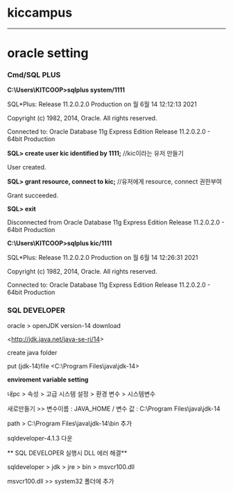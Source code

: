 # kiccampus
---
# oracle setting

### Cmd/SQL PLUS
**C:\Users\KITCOOP>sqlplus system/1111**

SQL*Plus: Release 11.2.0.2.0 Production on 월 6월 14 12:12:13 2021

Copyright (c) 1982, 2014, Oracle.  All rights reserved.


Connected to:
Oracle Database 11g Express Edition Release 11.2.0.2.0 - 64bit Production

**SQL> create user kic identified by 1111;** //kic이라는 유저 만들기

User created.

**SQL> grant resource, connect to kic;** //유저에게 resource, connect 권한부여

Grant succeeded.

**SQL> exit**

Disconnected from Oracle Database 11g Express Edition Release 11.2.0.2.0 - 64bit Production

**C:\Users\KITCOOP>sqlplus kic/1111**

SQL*Plus: Release 11.2.0.2.0 Production on 월 6월 14 12:26:31 2021

Copyright (c) 1982, 2014, Oracle.  All rights reserved.


Connected to:
Oracle Database 11g Express Edition Release 11.2.0.2.0 - 64bit Production

### SQL DEVELOPER
oracle > openJDK version-14 download

<<http://jdk.java.net/java-se-ri/14>>

create java folder

put (jdk-14)file <C:\Program Files\java\jdk-14>

**enviroment variable setting**

내pc > 속성 > 고급 시스템 설정 > 환경 변수 > 시스템변수

새로만들기 >> 변수이름 : JAVA_HOME / 변수 값 : C:\Program Files\java\jdk-14

path > C:\Program Files\java\jdk-14\bin 추가

sqldeveloper-4.1.3 다운

**  SQL DEVELOPER 실행시 DLL 에러 해결**

sqldeveloper > jdk > jre > bin > msvcr100.dll

msvcr100.dll >> system32 폴더에 추가
